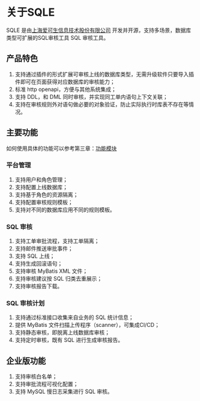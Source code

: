 # 关于SQLE
SQLE 是由[上海爱可生信息技术股份有限公司](http://www.actionsky.com/) 开发并开源，支持多场景，数据库类型可扩展的SQL审核工具 SQL 审核工具。 
## 产品特色
1. 支持通过插件的形式扩展可审核上线的数据库类型，无需升级软件只要导入插件即可在页面获得对应数据库的审核能力；
2. 标准 http openapi，方便与其他系统集成；
3. 支持 DDL，和 DML 同时审核，并实现同工单内语句上下文关联；
4. 支持在审核规则外对语句做必要的对象验证，防止实际执行时库表不存在等情况。

## 主要功能
如何使用具体的功能可以参考第三章：[功能模块](../3.modules/overview.md)
### 平台管理
1. 支持用户和角色管理；
2. 支持配置上线数据库；
3. 支持基于角色的资源隔离；
4. 支持配置审核规则模板；
5. 支持对不同的数据库应用不同的规则模板。

### SQL 审核
1. 支持工单审批流程，支持工单隔离；
2. 支持邮件推送审批事件；
3. 支持 SQL 上线；
4. 支持生成回滚语句；
5. 支持审核 MyBatis XML 文件；
6. 支持审核建议按 SQL 归类去重展示；
7. 支持审核报告下载。

### SQL 审核计划
1. 支持通过标准接口收集来自业务的 SQL 统计信息；
2. 提供 MyBatis 文件扫描上传程序（scanner），可集成CI/CD；
3. 支持静态审核，即脱离上线数据库审核；
4. 支持定时审核，既有 SQL 进行生成审核报告。

## 企业版功能
1. 支持审核白名单；
2. 支持审批流程可视化配置；
3. 支持 MySQL 慢日志采集进行 SQL 审核。